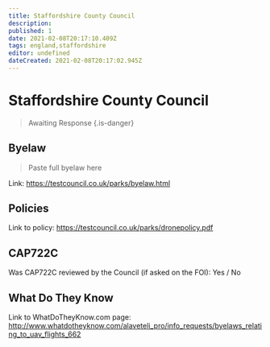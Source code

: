 ```yaml
---
title: Staffordshire County Council
description:
published: 1
date: 2021-02-08T20:17:10.409Z
tags: england,staffordshire
editor: undefined
dateCreated: 2021-02-08T20:17:02.945Z
---
```


# Staffordshire County Council
>  Awaiting Response
> {.is-danger}

## Byelaw
> Paste full byelaw here

Link:
https://testcouncil.co.uk/parks/byelaw.html

## Policies
Link to policy:
https://testcouncil.co.uk/parks/dronepolicy.pdf

## CAP722C

Was CAP722C reviewed by the Council (if asked on the FOI): Yes / No

## What Do They Know

Link to WhatDoTheyKnow.com page:
http://www.whatdotheyknow.com/alaveteli_pro/info_requests/byelaws_relating_to_uav_flights_662

